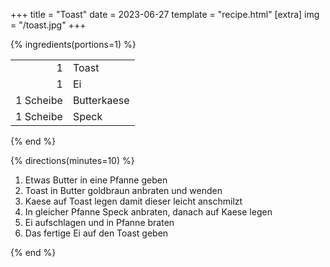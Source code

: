 +++
title = "Toast"
date = 2023-06-27
template = "recipe.html"
[extra]
img = "/toast.jpg"
+++

{% ingredients(portions=1) %}

|           |             |
|-:         |:-           |
| 1         | Toast       |
| 1         | Ei          |
| 1 Scheibe | Butterkaese |
| 1 Scheibe | Speck       |

{% end %}

{% directions(minutes=10) %}

1. Etwas Butter in eine Pfanne geben
2. Toast in Butter goldbraun anbraten und wenden
3. Kaese auf Toast legen damit dieser leicht anschmilzt
4. In gleicher Pfanne Speck anbraten, danach auf Kaese legen
5. Ei aufschlagen und in Pfanne braten
6. Das fertige Ei auf den Toast geben

{% end %}